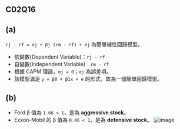 ## C02Q16
## (a)

`rj - rf = αj + βj (rm - rf) + ej` 為簡單線性回歸模型。

- 依變數(Dependent Variable)：`rj - rf`
- 自變數(Independent Variable)：`rm - rf`
- 根據 CAPM 理論，`αj = 0`；`ej` 為誤差項。
- 該模型滿足 `y = β0 + β1x + e` 的形式，故為一個簡單回歸模型。

## (b)

- Ford β 值為 `1.66 > 1`，是為 **aggressive stock**。
- Exxon-Mobil 的 β 值為 `0.46 < 1`，是為 **defensive stock**。
![image](https://github.com/user-attachments/assets/ae2590f8-ac0d-4566-bc40-05880ed4b20a)
